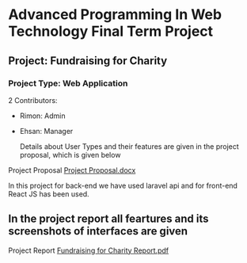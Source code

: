 # Advanced Programming In Web Technology Final Term Project
## Project: Fundraising for Charity

### Project Type: Web Application

  2 Contributors:
* Rimon: Admin
* Ehsan: Manager
  
  Details about User Types and their features are given in the project proposal, which is given below

Project Proposal
[Project Proposal.docx](https://github.com/TajbiurShahriorRimon/APWT_FinalProject_API_ReactJS/files/7131602/Project.Proposal.docx)

In this project for back-end we have used laravel api and for front-end React JS has been used.

## In the project report all feartures and its screenshots of interfaces are given
Project Report [Fundraising for Charity Report.pdf](https://github.com/TajbiurShahriorRimon/APWT_FinalProject_API_ReactJS/files/7131607/Fundraising.for.Charity.Report.pdf)
